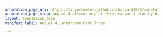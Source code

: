 ```yaml
---
annotation_page_uri: https://tanyaclement.github.io/harvard1953/annotations/august-4-afternoon-part-three-canvas-1-stanley-hyman.json
annotation_page_slug: august-4-afternoon-part-three-canvas-1-stanley-hyman
layout: annotation_page
manifest_label: August 4, Afternoon Part Three

---
```

